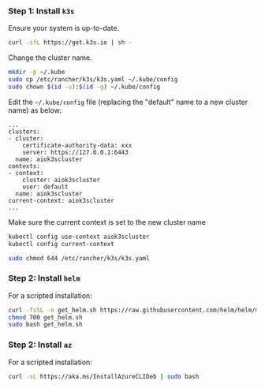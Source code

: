 ### Step 1: Install `k3s`
Ensure your system is up-to-date.
```bash
curl -sfL https://get.k3s.io | sh -
```

Change the cluster name.
```bash
mkdir -p ~/.kube
sudo cp /etc/rancher/k3s/k3s.yaml ~/.kube/config
sudo chown $(id -u):$(id -g) ~/.kube/config
```
Edit the `~/.kube/config` file (replacing the "default" name to a new cluster name) as below:
```
...
clusters:
- cluster:
    certificate-authority-data: xxx
    server: https://127.0.0.1:6443
  name: aiok3scluster
contexts:
- context:
    cluster: aiok3scluster
    user: default
  name: aiok3scluster
current-context: aiok3scluster
...
```
Make sure the current context is set to the new cluster name
```bash
kubectl config use-context aiok3scluster
kubectl config current-context
```
```bash
sudo chmod 644 /etc/rancher/k3s/k3s.yaml
```


### Step 2: Install `helm`

For a scripted installation:
```bash
curl -fsSL -o get_helm.sh https://raw.githubusercontent.com/helm/helm/main/scripts/get-helm-3
chmod 700 get_helm.sh
sudo bash get_helm.sh

```

### Step 2: Install `az`

For a scripted installation:
```bash
curl -sL https://aka.ms/InstallAzureCLIDeb | sudo bash
```

